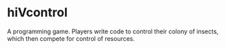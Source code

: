 hiVcontrol
==========

A programming game. Players write code to control their colony of insects, which then compete for control of resources.
